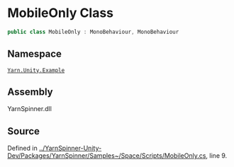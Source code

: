 # MobileOnly Class


```csharp
public class MobileOnly : MonoBehaviour, MonoBehaviour
```



## Namespace
[`Yarn.Unity.Example`](/api/csharp/yarn.unity.example/README.md)

## Assembly
YarnSpinner.dll

## Source
Defined in [../YarnSpinner-Unity-Dev/Packages/YarnSpinner/Samples~/Space/Scripts/MobileOnly.cs](https://github.com/YarnSpinnerTool/YarnSpinner-Unity//blob/develop/Samples~/Space/Scripts/MobileOnly.cs#L9), line 9.
